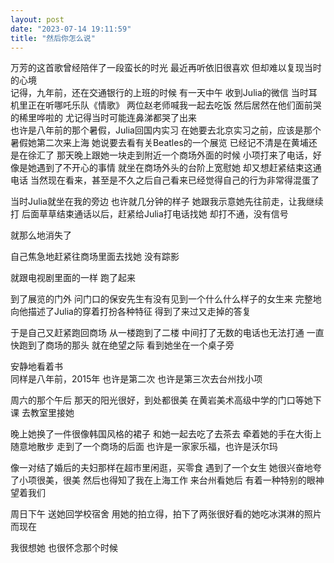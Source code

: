 ```yaml
---
layout: post
date: "2023-07-14 19:11:59"
title: "然后你怎么说"
---
```

万芳的这首歌曾经陪伴了一段蛮长的时光
最近再听依旧很喜欢
但却难以复现当时的心境
<br>
记得，九年前，还在交通银行的上班的时候
有一天中午
收到Julia的微信
当时耳机里正在听哪吒乐队《情歌》
两位赵老师喊我一起去吃饭
然后居然在他们面前哭的稀里哗啦的
尤记得当时可能连鼻涕都哭了出来
<br>
也许是八年前的那个暑假，Julia回国内实习
在她要去北京实习之前，应该是那个暑假她第二次来上海
她说要去看有关Beatles的一个展览
已经记不清是在黄埔还是在徐汇了
那天晚上跟她一块走到附近一个商场外面的时候
小项打来了电话，好像是她遇到了不开心的事情
就坐在商场外头的台阶上宽慰她
却又想赶紧结束这通电话
当然现在看来，甚至是不久之后自己看来已经觉得自己的行为非常得混蛋了

当时Julia就坐在我的旁边
也许就几分钟的样子
她跟我示意她先往前走，让我继续打
后面草草结束通话以后，赶紧给Julia打电话找她
却打不通，没有信号

就那么地消失了

自己焦急地赶紧往商场里面去找她
没有踪影

就跟电视剧里面的一样
跑了起来

到了展览的门外
问门口的保安先生有没有见到一个什么什么样子的女生来
完整地向他描述了Julia的穿着打扮各种特征
得到了来过又走掉的答复

于是自己又赶紧跑回商场
从一楼跑到了二楼
中间打了无数的电话也无法打通
一直快跑到了商场的那头
就在绝望之际
看到她坐在一个桌子旁

安静地看着书
<br>
同样是八年前，2015年
也许是第二次
也许是第三次去台州找小项

周六的那个午后
那天的阳光很好，到处都很美
在黄岩美术高级中学的门口等她下课
去教室里接她

晚上她换了一件很像韩国风格的裙子
和她一起去吃了去茶去
牵着她的手在大街上随意地散步
走到了一个商场的后面
也许是一家家乐福，也许是沃尔玛

像一对结了婚后的夫妇那样在超市里闲逛，买零食
遇到了一个女生
她很兴奋地夸了小项很美，很美
然后也得知了我在上海工作
来台州看她后
有着一种特别的眼神望着我们

周日下午
送她回学校宿舍
用她的拍立得，拍下了两张很好看的她吃冰淇淋的照片
<br>
而现在

我很想她
也很怀念那个时候
